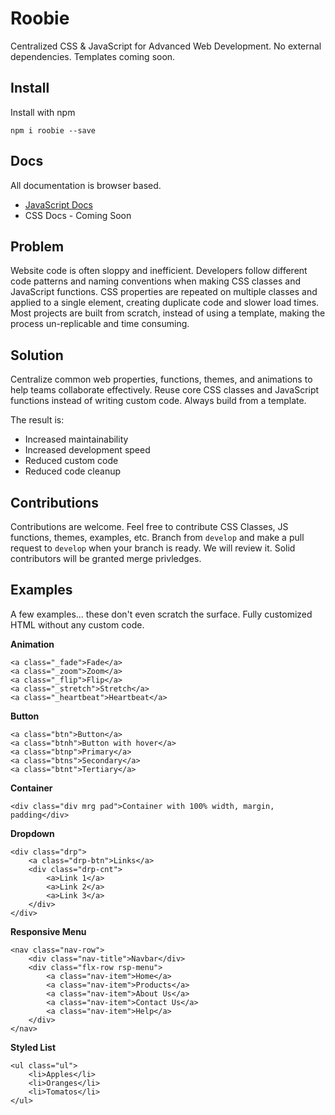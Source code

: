 # Roobie

Centralized CSS & JavaScript for Advanced Web Development.  No external dependencies.  Templates coming soon.

## Install

Install with npm

```shell
npm i roobie --save
```

## Docs

All documentation is browser based.

- [JavaScript Docs](docs/js)
- CSS Docs - Coming Soon

## Problem

Website code is often sloppy and inefficient.  Developers follow different code patterns and naming conventions when making CSS classes and JavaScript functions.  CSS properties are repeated on multiple classes and applied to a single element, creating duplicate code and slower load times.  Most projects are built from scratch, instead of using a template, making the process un-replicable and time consuming.

## Solution

Centralize common web properties, functions, themes, and animations to help teams collaborate effectively. Reuse core CSS classes and JavaScript functions instead of writing custom code.  Always build from a template.

The result is:

- Increased maintainability 
- Increased development speed
- Reduced custom code
- Reduced code cleanup

## Contributions

Contributions are welcome.  Feel free to contribute CSS Classes, JS functions, themes, examples, etc.  Branch from `develop` and make a pull request to `develop` when your branch is ready.  We will review it.  Solid contributors will be granted merge privledges.  

## Examples

A few examples... these don't even scratch the surface.  Fully customized HTML without any custom code.

**Animation**
```shell
<a class="_fade">Fade</a>
<a class="_zoom">Zoom</a>
<a class="_flip">Flip</a>
<a class="_stretch">Stretch</a>
<a class="_heartbeat">Heartbeat</a>
```

**Button**
```shell
<a class="btn">Button</a>
<a class="btnh">Button with hover</a>
<a class="btnp">Primary</a>
<a class="btns">Secondary</a>
<a class="btnt">Tertiary</a>
```

**Container**
```shell
<div class="div mrg pad">Container with 100% width, margin, padding</div>
```

**Dropdown**
```shell
<div class="drp">
    <a class="drp-btn">Links</a>
    <div class="drp-cnt">
        <a>Link 1</a>
        <a>Link 2</a>
        <a>Link 3</a>
    </div>
</div>
```

**Responsive Menu**
```shell
<nav class="nav-row">
    <div class="nav-title">Navbar</div>
    <div class="flx-row rsp-menu">
        <a class="nav-item">Home</a>
        <a class="nav-item">Products</a>
        <a class="nav-item">About Us</a>
        <a class="nav-item">Contact Us</a>
        <a class="nav-item">Help</a>
    </div>
</nav>
```

**Styled List**
```shell
<ul class="ul">
    <li>Apples</li>
    <li>Oranges</li>
    <li>Tomatos</li>
</ul>
```